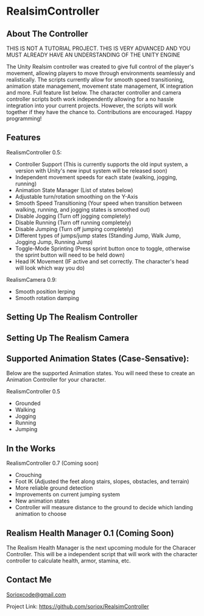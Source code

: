 # RealsimController

## About The Controller

THIS IS NOT A TUTORIAL PROJECT. THIS IS VERY ADVANCED AND YOU MUST ALREADY HAVE AN UNDERSTANDING OF THE UNITY ENGINE

The Unity Realsim controller was created to give full control of the player's movement, allowing players to move through environments seamlessly and realistically. The scripts currently allow for smooth speed transitioning, animation state management, movement state management, IK integration and more. Full feature list below. The character controller and camera controller scripts both work independently allowing for a no hassle integration into your current projects. However, the scripts will work together if they have the chance to. Contributions are encouraged. Happy programming!

## Features

RealismController 0.5:

* Controller Support (This is currently supports the old input system, a version with Unity's new input system will be released soon)
* Independent movement speeds for each state (walking, jogging, running)
* Animation State Manager (List of states below)
* Adjustable turn/rotation smoothing on the Y-Axis
* Smooth Speed Transitioning (Your speed when transition between walking, running, and jogging states is smoothed out)
* Disable Jogging (Turn off jogging completely)
* Disable Running (Turn off running completely)
* Disable Jumping (Turn off jumping completely)
* Different types of jumps/jump states (Standing Jump, Walk Jump, Jogging Jump, Running Jump)
* Toggle-Mode Sprinting (Press sprint button once to toggle, otherwise the sprint button will need to be held down)
* Head IK Movement (IF active and set correctly. The character's head will look which way you do)

RealismCamera 0.9:

* Smooth position lerping
* Smooth rotation damping

## Setting Up The Realism Controller



## Setting Up The Realism Camera


## Supported Animation States (Case-Sensative):

Below are the supported Animation states. You will need these to create an Animation Controller for your character. 

RealismController 0.5

* Grounded
* Walking
* Jogging
* Running
* Jumping

## In the Works

RealismController 0.7 (Coming soon)

* Crouching
* Foot IK (Adjusted the feet along stairs, slopes, obstacles, and terrain)
* More reliable ground detection
* Improvements on current jumping system
* New animation states
* Controller will measure distance to the ground to decide which landing animation to choose

## Realism Health Manager 0.1 (Coming Soon)

The Realism Health Manager is the next upcoming module for the Characer Controller. This will be a independent script that will work with the character controller to calculate health, armor, stamina, etc.

## Contact Me

Sorioxcode@gmail.com

Project Link: https://github.com/soriox/RealsimController
